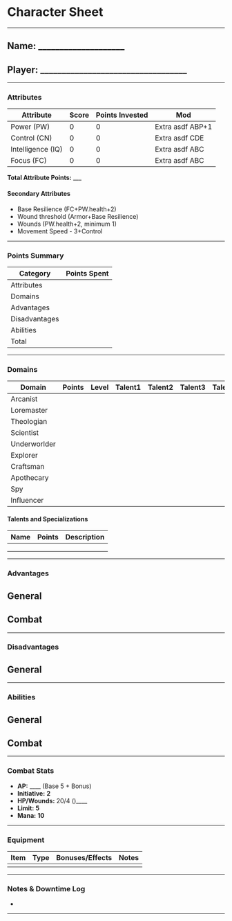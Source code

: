 # Character Sheet

---

## Name: ____________________
## Player: __________________________________

---

### **Attributes**  
| Attribute         | Score | Points Invested | Mod              |
| ----------------- | ----- | --------------- | ---------------- |
| Power (PW)        | 0     | 0               | Extra asdf ABP+1 |
| Control (CN)      | 0     | 0               | Extra asdf CDE   |
| Intelligence (IQ) | 0     | 0               | Extra asdf ABC   |
| Focus (FC)        | 0     | 0               | Extra asdf ABC   |

**Total Attribute Points:** ___  
#### Secondary Attributes
- Base Resilience (FC+PW.health+2)
- Wound threshold (Armor+Base Resilience)
- Wounds (PW.health+2, minimum 1)
- Movement Speed - 3+Control
---

### **Points Summary**
| Category      | Points Spent |
| ------------- | ------------ |
| Attributes    |              |
| Domains       |              |
| Advantages    |              |
| Disadvantages |              |
| Abilities     |              |
| Total         |              |

---

### **Domains**
| Domain       | Points | Level | Talent1 | Talent2 | Talent3 | Talent4 |
| ------------ | ------ | ----- | ------- | ------- | ------- | ------- |
| Arcanist     |        |       |         |         |         |         |
| Loremaster   |        |       |         |         |         |         |
| Theologian   |        |       |         |         |         |         |
| Scientist    |        |       |         |         |         |         |
| Underworlder |        |       |         |         |         |         |
| Explorer     |        |       |         |         |         |         |
| Craftsman    |        |       |         |         |         |         |
| Apothecary   |        |       |         |         |         |         |
| Spy          |        |       |         |         |         |         |
| Influencer   |        |       |         |         |         |         |
#### Talents and Specializations
| Name | Points | Description |
| ---- | ------ | ----------- |
|      |        |             |
|      |        |             |
|      |        |             |

---

### **Advantages**
**General**
-  

**Combat**
-  

---

### **Disadvantages**
**General**
-  

---

### **Abilities**
**General**
-  

**Combat**
-  

---

### **Combat Stats**
- **AP:** ____ (Base 5 + Bonus)
- **Initiative:** __2__
- **HP/Wounds:**        20/4        ()____
- **Limit:**  __5__
- **Mana:** __10__

---

### **Equipment**
| Item | Type | Bonuses/Effects | Notes |
| ---- | ---- | --------------- | ----- |
|      |      |                 |       |

---

### **Notes & Downtime Log**
-  

---
